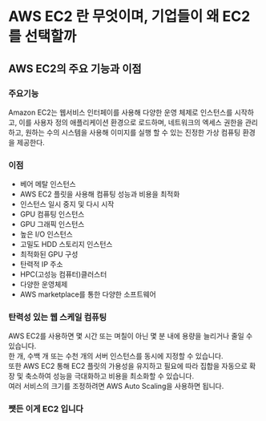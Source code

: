 # AWS EC2 란 무엇이며, 기업들이 왜 EC2를 선택할까
## AWS EC2의 주요 기능과 이점
### **주요기능**
Amazon EC2는 웹서비스 인터페이를 사용해 다양한 운영 체제로 인스턴스를 시작하고, 이를 사용자 정의 애플리케이션 환경으로 로드하며, 네트워크의 엑세스 권한을 관리하고, 원하는 수의 시스템을 사용해 이미지를 실행 할 수 있는 진정한 가상 컴퓨팅 환경을 제공한다.

### **이점**
* 베어 메탈 인스턴스
* AWS EC2 플릿을 사용해 컴퓨팅 성능과 비용을 최적화
* 인스턴스 일시 중지 및 다시 시작
* GPU 컴퓨팅 인스턴스
* GPU 그래픽 인스턴스
* 높은 I/O 인스턴스
* 고밀도 HDD 스토리지 인스턴스
* 최적화된 GPU 구성
* 탄력적 IP 주소
* HPC(고성능 컴퓨터)클러스터
* 다양한 운영체제
* AWS marketplace를 통한 다양한 소프트웨어

### **탄력성 있는 웹 스케일 컴퓨팅**  
AWS EC2를 사용하면 몇 시간 또는 며칠이 아닌 몇 분 내에 용량을 늘리거나 줄일 수 있습니다.  
한 개, 수백 개 또는 수천 개의 서버 인스턴스를 동시에 지정할 수 있습니다.  
또한 AWS EC2 통해 EC2 플릿의 가용성을 유지하고 필요에 따라 집합을 자동으로 확장 및 축소하여 성능을 극대화하고 비용을 최소화할 수 있습니다.  
여러 서비스의 크기를 조정하려면 AWS Auto Scaling을 사용하면 됩니다.


### **쨋든 이게 EC2 입니다**